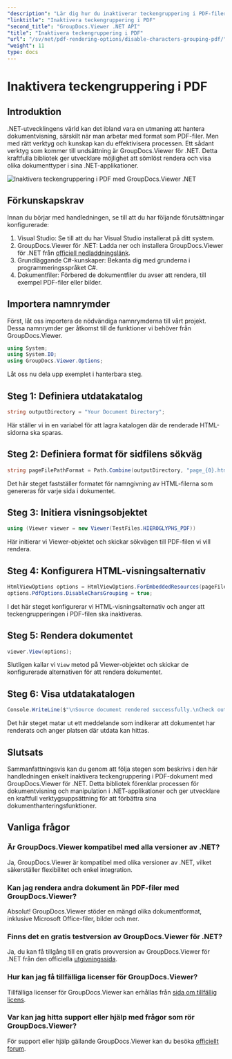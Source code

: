 ```yaml
---
"description": "Lär dig hur du inaktiverar teckengruppering i PDF-filer med GroupDocs.Viewer för .NET. Följ vår steg-för-steg-handledning för sömlös dokumentrendering."
"linktitle": "Inaktivera teckengruppering i PDF"
"second_title": "GroupDocs.Viewer .NET API"
"title": "Inaktivera teckengruppering i PDF"
"url": "/sv/net/pdf-rendering-options/disable-characters-grouping-pdf/"
"weight": 11
type: docs
---
```

# Inaktivera teckengruppering i PDF

## Introduktion
.NET-utvecklingens värld kan det ibland vara en utmaning att hantera dokumentvisning, särskilt när man arbetar med format som PDF-filer. Men med rätt verktyg och kunskap kan du effektivisera processen. Ett sådant verktyg som kommer till undsättning är GroupDocs.Viewer för .NET. Detta kraftfulla bibliotek ger utvecklare möjlighet att sömlöst rendera och visa olika dokumenttyper i sina .NET-applikationer.

![Inaktivera teckengruppering i PDF med GroupDocs.Viewer .NET](/viewer/pdf-rendering-options/disable-characters-grouping-in-pdf.png)

## Förkunskapskrav
Innan du börjar med handledningen, se till att du har följande förutsättningar konfigurerade:
1. Visual Studio: Se till att du har Visual Studio installerat på ditt system.
2. GroupDocs.Viewer för .NET: Ladda ner och installera GroupDocs.Viewer för .NET från [officiell nedladdningslänk](https://releases.groupdocs.com/viewer/net/).
3. Grundläggande C#-kunskaper: Bekanta dig med grunderna i programmeringsspråket C#.
4. Dokumentfiler: Förbered de dokumentfiler du avser att rendera, till exempel PDF-filer eller bilder.

## Importera namnrymder
Först, låt oss importera de nödvändiga namnrymderna till vårt projekt. Dessa namnrymder ger åtkomst till de funktioner vi behöver från GroupDocs.Viewer.

```csharp
using System;
using System.IO;
using GroupDocs.Viewer.Options;
```

Låt oss nu dela upp exemplet i hanterbara steg.
## Steg 1: Definiera utdatakatalog
```csharp
string outputDirectory = "Your Document Directory";
```
Här ställer vi in en variabel för att lagra katalogen där de renderade HTML-sidorna ska sparas.
## Steg 2: Definiera format för sidfilens sökväg
```csharp
string pageFilePathFormat = Path.Combine(outputDirectory, "page_{0}.html");
```
Det här steget fastställer formatet för namngivning av HTML-filerna som genereras för varje sida i dokumentet.
## Steg 3: Initiera visningsobjektet
```csharp
using (Viewer viewer = new Viewer(TestFiles.HIEROGLYPHS_PDF))
```
Här initierar vi Viewer-objektet och skickar sökvägen till PDF-filen vi vill rendera.
## Steg 4: Konfigurera HTML-visningsalternativ
```csharp
HtmlViewOptions options = HtmlViewOptions.ForEmbeddedResources(pageFilePathFormat);
options.PdfOptions.DisableCharsGrouping = true;
```
I det här steget konfigurerar vi HTML-visningsalternativ och anger att teckengrupperingen i PDF-filen ska inaktiveras.
## Steg 5: Rendera dokumentet
```csharp
viewer.View(options);
```
Slutligen kallar vi `View` metod på Viewer-objektet och skickar de konfigurerade alternativen för att rendera dokumentet.
## Steg 6: Visa utdatakatalogen
```csharp
Console.WriteLine($"\nSource document rendered successfully.\nCheck output in {outputDirectory}.");
```
Det här steget matar ut ett meddelande som indikerar att dokumentet har renderats och anger platsen där utdata kan hittas.

## Slutsats
Sammanfattningsvis kan du genom att följa stegen som beskrivs i den här handledningen enkelt inaktivera teckengruppering i PDF-dokument med GroupDocs.Viewer för .NET. Detta bibliotek förenklar processen för dokumentvisning och manipulation i .NET-applikationer och ger utvecklare en kraftfull verktygsuppsättning för att förbättra sina dokumenthanteringsfunktioner.
## Vanliga frågor
### Är GroupDocs.Viewer kompatibel med alla versioner av .NET?
Ja, GroupDocs.Viewer är kompatibel med olika versioner av .NET, vilket säkerställer flexibilitet och enkel integration.
### Kan jag rendera andra dokument än PDF-filer med GroupDocs.Viewer?
Absolut! GroupDocs.Viewer stöder en mängd olika dokumentformat, inklusive Microsoft Office-filer, bilder och mer.
### Finns det en gratis testversion av GroupDocs.Viewer för .NET?
Ja, du kan få tillgång till en gratis provversion av GroupDocs.Viewer för .NET från den officiella [utgivningssida](https://releases.groupdocs.com/).
### Hur kan jag få tillfälliga licenser för GroupDocs.Viewer?
Tillfälliga licenser för GroupDocs.Viewer kan erhållas från [sida om tillfällig licens](https://purchase.groupdocs.com/temporary-license/).
### Var kan jag hitta support eller hjälp med frågor som rör GroupDocs.Viewer?
För support eller hjälp gällande GroupDocs.Viewer kan du besöka [officiellt forum](https://forum.groupdocs.com/c/viewer/9).